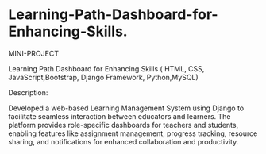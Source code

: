 # Learning-Path-Dashboard-for-Enhancing-Skills.
MINI-PROJECT


Learning Path Dashboard for Enhancing Skills ( HTML, CSS, JavaScript,Bootstrap, Django
Framework, Python,MySQL)

Description:
    
Developed a web-based Learning Management System using Django to facilitate
seamless interaction between educators and learners. The platform provides role-specific
dashboards for teachers and students, enabling features like assignment management, progress
tracking, resource sharing, and notifications for enhanced collaboration and productivity.
